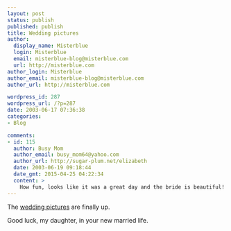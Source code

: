 ```yaml
---
layout: post
status: publish
published: publish
title: Wedding pictures
author:
  display_name: Misterblue
  login: Misterblue
  email: misterblue-blog@misterblue.com
  url: http://misterblue.com
author_login: Misterblue
author_email: misterblue-blog@misterblue.com
author_url: http://misterblue.com

wordpress_id: 287
wordpress_url: /?p=287
date: 2003-06-17 07:36:38
categories:
- Blog

comments:
- id: 115
  author: Busy Mom
  author_email: busy_mom64@yahoo.com
  author_url: http://sugar-plum.net/elizabeth
  date: 2003-06-19 09:18:44
  date_gmt: 2015-04-25 04:22:34
  content: >
    How fun, looks like it was a great day and the bride is beautiful!!
---
```

<p>
The
<a href="http://pics.misterblue.com/20030615-Wedding/">wedding pictures</a>
are finally up.
</p>
<p>
Good luck, my daughter, in your new married life.
</p>
